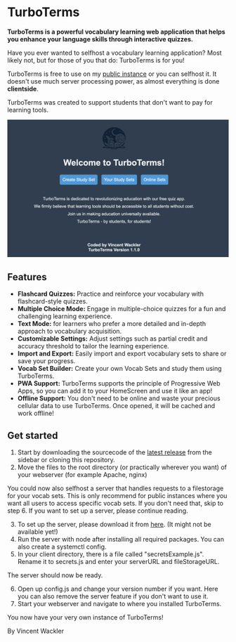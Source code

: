 
# TurboTerms

  

**TurboTerms is a powerful vocabulary learning web application that helps you enhance your language skills through interactive quizzes.**

Have you ever wanted to selfhost a vocabulary learning application? Most likely not, but for those of you that do: TurboTerms is for you!

TurboTerms is free to use on my [public instance](https://turboterms.thebeaconcrafter.club) or you can selfhost it. It doesn't use much server processing power, as almost everything is done **clientside**.

TurboTerms was created to support students that don't want to pay for learning tools.

![Turboterms](https://github.com/TheBeaconCrafter/TurboTerms/blob/main/img/turbotermspresentation.png?raw=true)
## Features
-  **Flashcard Quizzes:** Practice and reinforce your vocabulary with flashcard-style quizzes.
-  **Multiple Choice Mode:** Engage in multiple-choice quizzes for a fun and challenging learning experience.
-  **Text Mode:** for learners who prefer a more detailed and in-depth approach to vocabulary acquisition.
-  **Customizable Settings:** Adjust settings such as partial credit and accuracy threshold to tailor the learning experience.
-  **Import and Export:** Easily import and export vocabulary sets to share or save your progress.
-  **Vocab Set Builder:** Create your own Vocab Sets and study them using TurboTerms.
-  **PWA Support:** TurboTerms supports the principle of Progressive Web Apps, so you can add it to your HomeScreen and use it like an app!
-  **Offline Support:** You don't need to be online and waste your precious cellular data to use TurboTerms. Once opened, it will be cached and work offline!

## Get started
1. Start by downloading the sourcecode of the [latest release](https://github.com/TheBeaconCrafter/TurboTerms/releases) from the sidebar or cloning this repository.
2. Move the files to the root directory (or practically wherever you want) of your webserver (for example Apache, nginx)

You could now also selfhost a server that handles requests to a filestorage for your vocab sets. This is only recommend for public instances where you want all users to access specific vocab sets. If you don't need that, skip to step 6. If you want to set up a server, please continue reading.

3. To set up the server, please download it from [here](https://github.com/TheBeaconCrafter/turbotermsserver). (It might not be available yet!)
4. Run the server with node after installing all required packages. You can also create a systemctl config.
5. In your client directory, there is a file called "secretsExample.js". Rename it to secrets.js and enter your serverURL and fileStorageURL.

The server should now be ready.

6. Open up config.js and change your version number if you want. Here you can also remove the server feature if you don't want to use it.
7. Start your webserver and navigate to where you installed TurboTerms.

You now have your very own instance of TurboTerms!

By Vincent Wackler